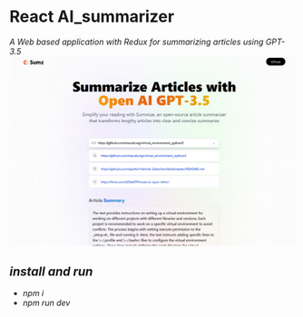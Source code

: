 # React AI_summarizer
<i>A Web based application with Redux for summarizing articles using GPT-3.5
<img src="MainOfSummarizer.png" alt="Alt text" title="Title" >


## install and run
- npm i
- npm run dev

